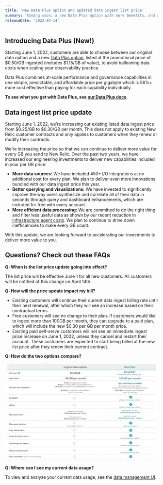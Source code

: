 ```yaml
---
title: 'New Data Plus option and updated data ingest list price'
summary: 'Coming soon: a new Data Plus option with more benefits, and a data ingest price increase.'
releaseDate: '2022-04-14'
---
```


## Introducing Data Plus (New!) 

Starting June 1, 2022, customers are able to choose between our original data option and a new [Data Plus option](/docs/accounts/accounts-billing/new-relic-one-pricing-billing/data-ingest-billing/#data-plus), listed at the promotional price of $0.50/GB ingested (includes $1.15/GB of value), to avoid ballooning data costs when scaling your observability practice. 

Data Plus combines at-scale performance and governance capabilities in one simple, predictable, and affordable price per gigabyte which is 56%+ more cost effective than paying for each capability individually. 

**To see what you get with Data Plus, see [our Data Plus docs](/docs/accounts/accounts-billing/new-relic-one-pricing-billing/data-ingest-billing/#data-plus).** 

## Data ingest list price update 

Starting June 1, 2022, we’re increasing our existing listed data ingest price from $0.25/GB to $0.30/GB per month. This does not apply to existing New Relic customer contracts and only applies to customers when they renew or modify their contracts. 

We're increasing the price so that we can continue to deliver more value for every GB you send to New Relic. Over the past two years, we have increased our engineering investments to deliver new capabilities included in your per GB price:

* **More data sources:** We have included 450+ I/O integrations at no additional cost for every plan. We plan to deliver even more innovations bundled with our data ingest price this year.
* **Better querying and visualizations:** We have invested to significantly improve the way users synthesize and correlate all of their data in seconds through query and dashboard enhancements, which are included for free with every account.
* **More efficient data processing:** We are committed to do the right thing and filter less useful data as shown by our recent reduction in [infrastructure agent costs](https://docs.newrelic.com/whats-new/2021/12/whats-new-12-15-InfraEC2LowerCosts). We plan to continue to drive down inefficiencies to make every GB count.

With this update, we are looking forward to accelerating our investments to deliver more value to you.

## Questions? Check out these FAQs

**Q: When is the list price update going into effect?**

The list price will be effective June 1 for all new customers. All customers will be notified of this change on April 14th.

**Q: How will the price update impact my bill?**

* Existing customers will continue their current data ingest billing rate until their next renewal, after which they will see an increase based on their contractual terms.  
* Free customers will see no change to their plan. If customers would like to ingest more than 100GB per month, they can upgrade to a paid plan, which will include the new $0.30 per GB per month price.
* Existing paid self-serve customers will not see an immediate ingest price increase on June 1, 2022, unless they cancel and restart their account. These customers are expected to start being billed at the new list price after they renew their current contract. 

**Q: How do the two options compare?**

!["A comparison of Data Plus and original data option"](./images/data-plus-comparison.png "A comparison of Data Plus and original data option")

**Q: Where can I see my current data usage?**

To view and analyze your current data usage, see the [data management UI](https://docs.newrelic.com/docs/data-apis/manage-data/manage-your-data).
